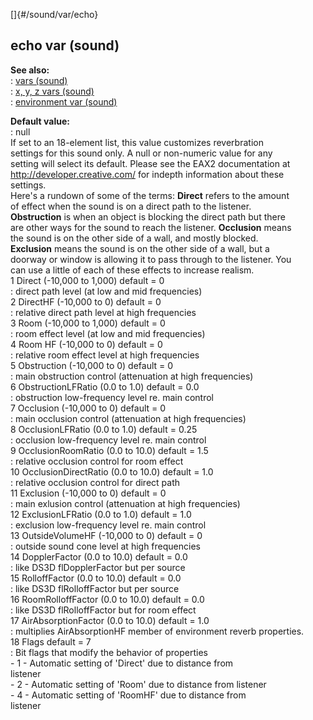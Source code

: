 []{#/sound/var/echo}    
## echo var (sound)    
**See also:**    
:   [vars (sound)](/ref/sound/var)    
:   [x, y, z vars (sound)](/ref/sound/var/xyz)    
:   [environment var (sound)](/ref/sound/var/environment)    
<!-- -->    
**Default value:**    
:   null    
If set to an 18-element list, this value customizes reverbration    
settings for this sound only. A null or non-numeric value for any    
setting will select its default. Please see the EAX2 documentation at    
http://developer.creative.com/ for indepth information about these    
settings.    
Here\'s a rundown of some of the terms: **Direct** refers to the amount    
of effect when the sound is on a direct path to the listener.    
**Obstruction** is when an object is blocking the direct path but there    
are other ways for the sound to reach the listener. **Occlusion** means    
the sound is on the other side of a wall, and mostly blocked.    
**Exclusion** means the sound is on the other side of a wall, but a    
doorway or window is allowing it to pass through to the listener. You    
can use a little of each of these effects to increase realism.    
1 Direct (-10,000 to 1,000) default = 0    
:   direct path level (at low and mid frequencies)    
2 DirectHF (-10,000 to 0) default = 0    
:   relative direct path level at high frequencies    
3 Room (-10,000 to 1,000) default = 0    
:   room effect level (at low and mid frequencies)    
4 Room HF (-10,000 to 0) default = 0    
:   relative room effect level at high frequencies    
5 Obstruction (-10,000 to 0) default = 0    
:   main obstruction control (attenuation at high frequencies)    
6 ObstructionLFRatio (0.0 to 1.0) default = 0.0    
:   obstruction low-frequency level re. main control    
7 Occlusion (-10,000 to 0) default = 0    
:   main occlusion control (attenuation at high frequencies)    
8 OcclusionLFRatio (0.0 to 1.0) default = 0.25    
:   occlusion low-frequency level re. main control    
9 OcclusionRoomRatio (0.0 to 10.0) default = 1.5    
:   relative occlusion control for room effect    
10 OcclusionDirectRatio (0.0 to 10.0) default = 1.0    
:   relative occlusion control for direct path    
11 Exclusion (-10,000 to 0) default = 0    
:   main exlusion control (attenuation at high frequencies)    
12 ExclusionLFRatio (0.0 to 1.0) default = 1.0    
:   exclusion low-frequency level re. main control    
13 OutsideVolumeHF (-10,000 to 0) default = 0    
:   outside sound cone level at high frequencies    
14 DopplerFactor (0.0 to 10.0) default = 0.0    
:   like DS3D flDopplerFactor but per source    
15 RolloffFactor (0.0 to 10.0) default = 0.0    
:   like DS3D flRolloffFactor but per source    
16 RoomRolloffFactor (0.0 to 10.0) default = 0.0    
:   like DS3D flRolloffFactor but for room effect    
17 AirAbsorptionFactor (0.0 to 10.0) default = 1.0    
:   multiplies AirAbsorptionHF member of environment reverb properties.    
18 Flags default = 7    
:   Bit flags that modify the behavior of properties    
    -   1 - Automatic setting of \'Direct\' due to distance from    
        listener    
    -   2 - Automatic setting of \'Room\' due to distance from listener    
    -   4 - Automatic setting of \'RoomHF\' due to distance from    
        listener  